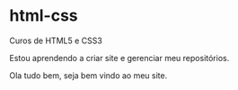 # html-css
 Curos de HTML5 e CSS3

Estou aprendendo a criar site e gerenciar meu repositórios.

Ola tudo bem, seja bem vindo ao meu site.
